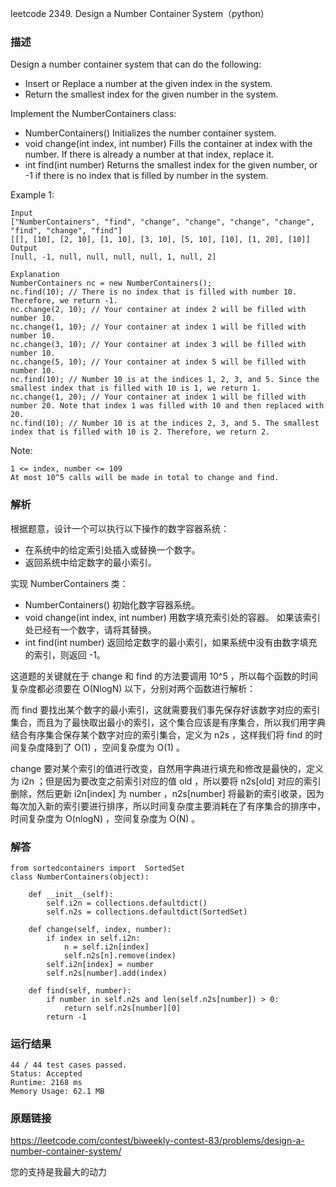 leetcode  2349. Design a Number Container System（python）




### 描述



Design a number container system that can do the following:

* Insert or Replace a number at the given index in the system.
* Return the smallest index for the given number in the system.

Implement the NumberContainers class:

* NumberContainers() Initializes the number container system.
* void change(int index, int number) Fills the container at index with the number. If there is already a number at that index, replace it.
* int find(int number) Returns the smallest index for the given number, or -1 if there is no index that is filled by number in the system.

Example 1:


	Input
	["NumberContainers", "find", "change", "change", "change", "change", "find", "change", "find"]
	[[], [10], [2, 10], [1, 10], [3, 10], [5, 10], [10], [1, 20], [10]]
	Output
	[null, -1, null, null, null, null, 1, null, 2]
	
	Explanation
	NumberContainers nc = new NumberContainers();
	nc.find(10); // There is no index that is filled with number 10. Therefore, we return -1.
	nc.change(2, 10); // Your container at index 2 will be filled with number 10.
	nc.change(1, 10); // Your container at index 1 will be filled with number 10.
	nc.change(3, 10); // Your container at index 3 will be filled with number 10.
	nc.change(5, 10); // Your container at index 5 will be filled with number 10.
	nc.find(10); // Number 10 is at the indices 1, 2, 3, and 5. Since the smallest index that is filled with 10 is 1, we return 1.
	nc.change(1, 20); // Your container at index 1 will be filled with number 20. Note that index 1 was filled with 10 and then replaced with 20. 
	nc.find(10); // Number 10 is at the indices 2, 3, and 5. The smallest index that is filled with 10 is 2. Therefore, we return 2.
	






Note:

	1 <= index, number <= 109
	At most 10^5 calls will be made in total to change and find.


### 解析

根据题意，设计一个可以执行以下操作的数字容器系统：

* 在系统中的给定索引处插入或替换一个数字。
* 返回系统中给定数字的最小索引。

实现 NumberContainers 类：

* NumberContainers() 初始化数字容器系统。
* void change(int index, int number) 用数字填充索引处的容器。 如果该索引处已经有一个数字，请将其替换。
* int find(int number) 返回给定数字的最小索引，如果系统中没有由数字填充的索引，则返回 -1。

这道题的关键就在于 change 和 find 的方法要调用 10^5 ，所以每个函数的时间复杂度都必须要在 O(NlogN) 以下，分别对两个函数进行解析：

而 find 要找出某个数字的最小索引，这就需要我们事先保存好该数字对应的索引集合，而且为了最快取出最小的索引，这个集合应该是有序集合，所以我们用字典结合有序集合保存某个数字对应的索引集合，定义为 n2s ，这样我们将 find 的时间复杂度降到了 O(1) ，空间复杂度为 O(1) 。

change 要对某个索引的值进行改变，自然用字典进行填充和修改是最快的，定义为 i2n ；但是因为要改变之前索引对应的值 old ，所以要将 n2s[old] 对应的索引删除，然后更新 i2n[index] 为 number ，n2s[number] 将最新的索引收录，因为每次加入新的索引要进行排序，所以时间复杂度主要消耗在了有序集合的排序中，时间复杂度为 O(nlogN) ，空间复杂度为 O(N) 。


### 解答

	from sortedcontainers import  SortedSet
	class NumberContainers(object):
	
	    def __init__(self):
	        self.i2n = collections.defaultdict()
	        self.n2s = collections.defaultdict(SortedSet)
	
	    def change(self, index, number):
	        if index in self.i2n:
	            n = self.i2n[index]
	            self.n2s[n].remove(index)
	        self.i2n[index] = number
	        self.n2s[number].add(index)
	
	    def find(self, number):
	        if number in self.n2s and len(self.n2s[number]) > 0:
	            return self.n2s[number][0]
	        return -1

### 运行结果

	
	44 / 44 test cases passed.
	Status: Accepted
	Runtime: 2168 ms
	Memory Usage: 62.1 MB

### 原题链接

https://leetcode.com/contest/biweekly-contest-83/problems/design-a-number-container-system/


您的支持是我最大的动力
